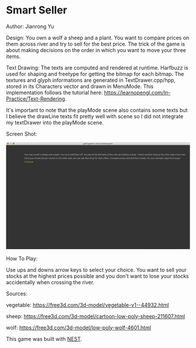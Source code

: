 # Smart Seller

Author: Jianrong Yu

Design: You own a wolf a sheep and a plant. You want to compare prices on them across river and try to sell for the best price. 
The trick of the game is about making decisions on the order in which you want to move your three items.

Text Drawing: The texts are computed and rendered at runtime. Harfbuzz is used for shaping and freetype for getting the bitmap for each bitmap. 
The textures and glyph informations are generated in TextDrawer.cpp/hpp, stored in its Characters vector and drawn in MenuMode. 
This implementation follows the tutorial here: https://learnopengl.com/In-Practice/Text-Rendering.

It's important to note that the playMode scene also contains some texts but I believe the drawLine texts fit pretty well with scene so I did not integrate my textDrawer into the playMode scene.

Screen Shot:

![Screen Shot](screenshot.png)

How To Play:

Use ups and downs arrow keys to select your choice. You want to sell your stocks at the highest prices possible and you don't want to lose your stocks accidentally when crossing the river.

Sources: 

vegetable: https://free3d.com/3d-model/vegetable-v1--44932.html

sheep: https://free3d.com/3d-model/cartoon-low-poly-sheep-211607.html

wolf: https://free3d.com/3d-model/low-poly-wolf-4601.html

This game was built with [NEST](NEST.md).

